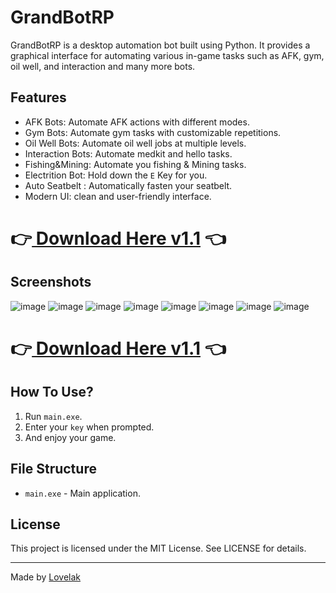 # GrandBotRP

GrandBotRP is a desktop automation bot built using Python. It provides a graphical interface for automating various in-game tasks such as AFK, gym, oil well, and interaction and many more bots.

## Features

- AFK Bots: Automate AFK actions with different modes.
- Gym Bots: Automate gym tasks with customizable repetitions.
- Oil Well Bots: Automate oil well jobs at multiple levels.
- Interaction Bots: Automate medkit and hello tasks.
- Fishing&Mining: Automate you fishing & Mining tasks.
- Electrition Bot: Hold down the `E` Key for you.
- Auto Seatbelt : Automatically fasten your seatbelt.
- Modern UI: clean and user-friendly interface.

# 👉[ Download Here v1.1](https://grandbotrp.rf.gd) 👈

## Screenshots

![image](src/img/1.png)
![image](src/img/2.png)
![image](src/img/3.png)
![image](src/img/4.png)
![image](src/img/5.png)
![image](src/img/6.png)
![image](src/img/7.png)
![image](src/img/8.png)

# 👉[ Download Here v1.1](https://grandbotrp.rf.gd) 👈

## How To Use?

1. Run `main.exe`.
2. Enter your `key` when prompted.
3. And enjoy your game.

## File Structure

- `main.exe` - Main application.

## License

This project is licensed under the MIT License. See LICENSE for details.

---

Made by [Lovelak](https://lovelak.rf.gd)
